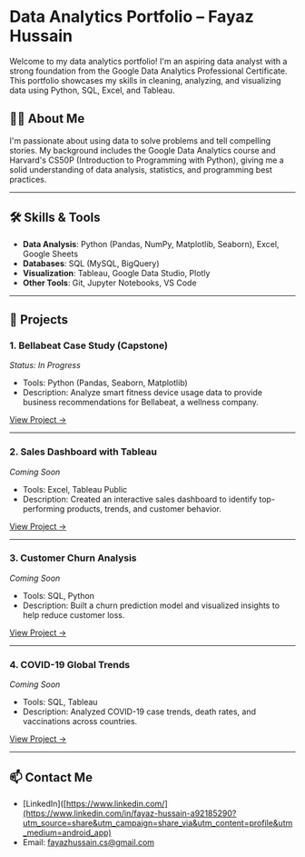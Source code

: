 # Data Analytics Portfolio – Fayaz Hussain

Welcome to my data analytics portfolio! I'm an aspiring data analyst with a strong foundation from the Google Data Analytics Professional Certificate. This portfolio showcases my skills in cleaning, analyzing, and visualizing data using Python, SQL, Excel, and Tableau.

## 👨‍💻 About Me

I'm passionate about using data to solve problems and tell compelling stories. My background includes the Google Data Analytics course and Harvard's CS50P (Introduction to Programming with Python), giving me a solid understanding of data analysis, statistics, and programming best practices.

---

## 🛠️ Skills & Tools

- **Data Analysis**: Python (Pandas, NumPy, Matplotlib, Seaborn), Excel, Google Sheets
- **Databases**: SQL (MySQL, BigQuery)
- **Visualization**: Tableau, Google Data Studio, Plotly
- **Other Tools**: Git, Jupyter Notebooks, VS Code

---

## 📁 Projects

### 1. Bellabeat Case Study (Capstone)
*Status: In Progress*
- Tools: Python (Pandas, Seaborn, Matplotlib)
- Description: Analyze smart fitness device usage data to provide business recommendations for Bellabeat, a wellness company.

[View Project →](#)

---

### 2. Sales Dashboard with Tableau
*Coming Soon*
- Tools: Excel, Tableau Public
- Description: Created an interactive sales dashboard to identify top-performing products, trends, and customer behavior.

[View Project →](#)

---

### 3. Customer Churn Analysis
*Coming Soon*
- Tools: SQL, Python
- Description: Built a churn prediction model and visualized insights to help reduce customer loss.

[View Project →](#)

---

### 4. COVID-19 Global Trends
*Coming Soon*
- Tools: SQL, Tableau
- Description: Analyzed COVID-19 case trends, death rates, and vaccinations across countries.

[View Project →](#)

---

## 📫 Contact Me

- [LinkedIn]([https://www.linkedin.com/](https://www.linkedin.com/in/fayaz-hussain-a92185290?utm_source=share&utm_campaign=share_via&utm_content=profile&utm_medium=android_app) 
- Email: fayazhussain.cs@gmail.com
